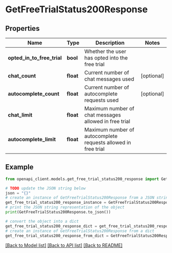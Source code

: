 # GetFreeTrialStatus200Response


## Properties

Name | Type | Description | Notes
------------ | ------------- | ------------- | -------------
**opted_in_to_free_trial** | **bool** | Whether the user has opted into the free trial | 
**chat_count** | **float** | Current number of chat messages used | [optional] 
**autocomplete_count** | **float** | Current number of autocomplete requests used | [optional] 
**chat_limit** | **float** | Maximum number of chat messages allowed in free trial | 
**autocomplete_limit** | **float** | Maximum number of autocomplete requests allowed in free trial | 

## Example

```python
from openapi_client.models.get_free_trial_status200_response import GetFreeTrialStatus200Response

# TODO update the JSON string below
json = "{}"
# create an instance of GetFreeTrialStatus200Response from a JSON string
get_free_trial_status200_response_instance = GetFreeTrialStatus200Response.from_json(json)
# print the JSON string representation of the object
print(GetFreeTrialStatus200Response.to_json())

# convert the object into a dict
get_free_trial_status200_response_dict = get_free_trial_status200_response_instance.to_dict()
# create an instance of GetFreeTrialStatus200Response from a dict
get_free_trial_status200_response_from_dict = GetFreeTrialStatus200Response.from_dict(get_free_trial_status200_response_dict)
```
[[Back to Model list]](../README.md#documentation-for-models) [[Back to API list]](../README.md#documentation-for-api-endpoints) [[Back to README]](../README.md)


